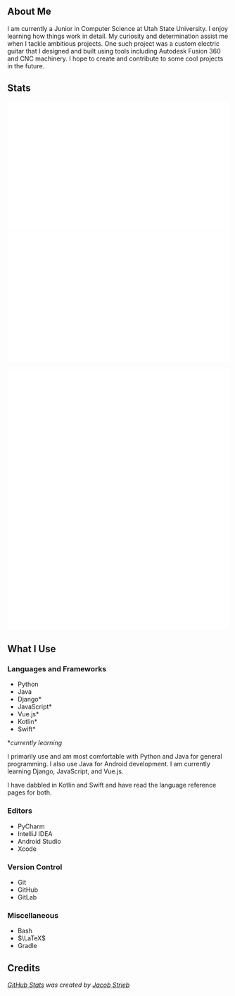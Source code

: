 ## About Me

I am currently a Junior in Computer Science at Utah State University. I enjoy learning how things work in detail. My
curiosity and determination assist me when I tackle ambitious projects. One such project was a custom electric guitar
that I designed and built using tools including Autodesk Fusion 360 and CNC machinery. I hope to create and contribute
to some cool projects in the future.


## Stats

![](https://raw.githubusercontent.com/joshua-hales/github-stats/master/generated/overview.svg#gh-dark-mode-only)
![](https://raw.githubusercontent.com/joshua-hales/github-stats/master/generated/languages.svg#gh-dark-mode-only)

![](https://raw.githubusercontent.com/joshua-hales/github-stats/master/generated/overview.svg#gh-light-mode-only)
![](https://raw.githubusercontent.com/joshua-hales/github-stats/master/generated/languages.svg#gh-light-mode-only)


## What I Use

### Languages and Frameworks

* Python
* Java
* Django*
* JavaScript*
* Vue.js*
* Kotlin*
* Swift*

**currently learning*

I primarily use and am most comfortable with Python and Java for general programming. I also use Java for Android
development. I am currently learning Django, JavaScript, and Vue.js.

I have dabbled in Kotlin and Swift and have read the language reference pages for both.


### Editors

* PyCharm
* IntelliJ IDEA
* Android Studio
* Xcode


### Version Control

* Git
* GitHub
* GitLab


### Miscellaneous

* Bash
* $\LaTeX$
* Gradle


## Credits

*[GitHub Stats](https://github.com/jstrieb/github-stats) was created by [Jacob Strieb](https://github.com/jstrieb)*
